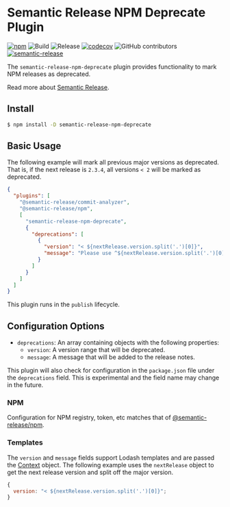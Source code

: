 # Semantic Release NPM Deprecate Plugin

[![npm](https://img.shields.io/npm/v/semantic-release-npm-deprecate)](https://www.npmjs.com/package/semantic-release-npm-deprecate)
![Build](https://github.com/jpoehnelt/semantic-release-npm-deprecate/workflows/Build/badge.svg)
![Release](https://github.com/jpoehnelt/semantic-release-npm-deprecate/workflows/Release/badge.svg)
[![codecov](https://codecov.io/gh/jpoehnelt/semantic-release-npm-deprecate/branch/master/graph/badge.svg)](https://codecov.io/gh/jpoehnelt/semantic-release-npm-deprecate)
![GitHub contributors](https://img.shields.io/github/contributors/jpoehnelt/semantic-release-npm-deprecate?color=green)
[![semantic-release](https://img.shields.io/badge/%20%20%F0%9F%93%A6%F0%9F%9A%80-semantic--release-e10079.svg)](https://github.com/semantic-release/semantic-release)

The `semantic-release-npm-deprecate` plugin provides functionality to mark NPM releases as deprecated.

Read more about [Semantic Release](https://semantic-release.gitbook.io/).

## Install

```bash
$ npm install -D semantic-release-npm-deprecate
```

## Basic Usage

The following example will mark all previous major versions as deprecated. That is, if the next release is `2.3.4`, all versions `< 2` will be marked as deprecated.

```json
{
  "plugins": [
    "@semantic-release/commit-analyzer",
    "@semantic-release/npm",
    [
      "semantic-release-npm-deprecate",
      {
        "deprecations": [
          {
            "version": "< ${nextRelease.version.split('.')[0]}",
            "message": "Please use ^${nextRelease.version.split('.')[0]}.0.0."
          }
        ]
      }
    ]
  ]
}
```

This plugin runs in the `publish` lifecycle.

## Configuration Options

- `deprecations`: An array containing objects with the following properties:
  - `version`: A version range that will be deprecated.
  - `message`: A message that will be added to the release notes.

This plugin will also check for configuration in the `package.json` file under the `deprecations` field. This is experimental and the field name may change in the future.

### NPM
Configuration for NPM registry, token, etc matches that of [@semantic-release/npm](https://www.npmjs.com/package/@semantic-release/npm).

### Templates

The `version` and `message` fields support Lodash templates and are passed the [Context](https://semantic-release.gitbook.io/semantic-release/developer-guide/plugin#context) object. The following example uses the `nextRelease` object to get the next release version and split off the major version.

```js
{
  version: "< ${nextRelease.version.split('.')[0]}";
}
```
